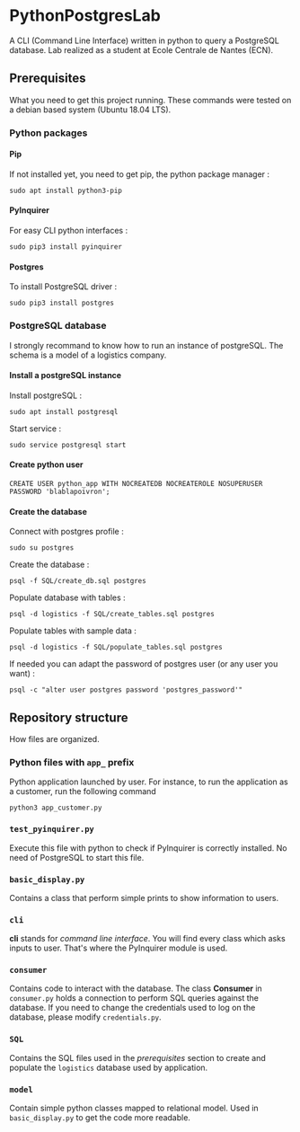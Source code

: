 # PythonPostgresLab
A CLI (Command Line Interface) written in python to query a PostgreSQL database. Lab realized as a student at Ecole Centrale de Nantes (ECN).

## Prerequisites

What you need to get this project running. These commands were tested on a debian based system (Ubuntu 18.04 LTS).

### Python packages

#### Pip

If not installed yet, you need to get pip, the python package manager :

`sudo apt install python3-pip`

#### PyInquirer

For easy CLI python interfaces :

`sudo pip3 install pyinquirer`

#### Postgres

To install PostgreSQL driver :

`sudo pip3 install postgres`

### PostgreSQL database

I strongly recommand to know how to run an instance of postgreSQL. The schema is a model of a logistics company.

#### Install a postgreSQL instance

Install postgreSQL :

`sudo apt install postgresql`

Start service :

`sudo service postgresql start`

#### Create python user

`CREATE USER python_app WITH NOCREATEDB NOCREATEROLE NOSUPERUSER PASSWORD 'blablapoivron';`

#### Create the database

Connect with postgres profile :

`sudo su postgres`

Create the database :

`psql -f SQL/create_db.sql postgres`

Populate database with tables :

`psql -d logistics -f SQL/create_tables.sql postgres`

Populate tables with sample data :

`psql -d logistics -f SQL/populate_tables.sql postgres`

If needed you can adapt the password of postgres user (or any user you want) :

`psql -c "alter user postgres password 'postgres_password'"`

## Repository structure

How files are organized.

### Python files with `app_` prefix

Python application launched by user. For instance, to run the application as a customer, run the following command

`python3 app_customer.py`

### `test_pyinquirer.py`

Execute this file with python to check if PyInquirer is correctly installed. No need of PostgreSQL to start this file.

### `basic_display.py`

Contains a class that perform simple prints to show information to users.

### `cli`

**cli** stands for *command line interface*. You will find every class which asks inputs to user. That's where the PyInquirer module is used.

### `consumer`

Contains code to interact with the database. The class **Consumer** in `consumer.py` holds a connection to perform SQL queries against the database. If you need to change the credentials used to log on the database, please modify `credentials.py`.

### `SQL`

Contains the SQL files used in the *prerequisites* section to create and populate the `logistics` database used by application.

### `model`

Contain simple python classes mapped to relational model. Used in `basic_display.py` to get the code more readable.
